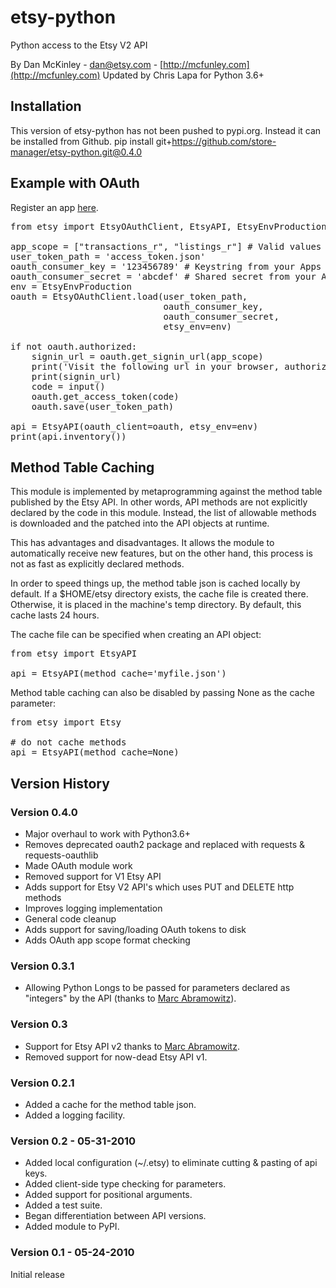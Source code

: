 # etsy-python
Python access to the Etsy V2 API

By Dan McKinley - dan@etsy.com - [http://mcfunley.com](http://mcfunley.com)
Updated by Chris Lapa for Python 3.6+

## Installation

This version of etsy-python has not been pushed to pypi.org. Instead it can be installed from Github.
pip install git+https://github.com/store-manager/etsy-python.git@0.4.0

## Example with OAuth

Register an app [here](https://www.etsy.com/developers/register).

<pre>
from etsy import EtsyOAuthClient, EtsyAPI, EtsyEnvProduction

app_scope = ["transactions_r", "listings_r"] # Valid values can be viewed [here](https://www.etsy.com/developers/documentation/getting_started/oauth#section_permission_scopes)
user_token_path = 'access_token.json'
oauth_consumer_key = '123456789' # Keystring from your Apps API here](https://www.etsy.com/developers/your-apps)
oauth_consumer_secret = 'abcdef' # Shared secret from your Apps API [here](https://www.etsy.com/developers/your-apps)
env = EtsyEnvProduction
oauth = EtsyOAuthClient.load(user_token_path,
                             oauth_consumer_key,
                             oauth_consumer_secret,
                             etsy_env=env)

if not oauth.authorized:
    signin_url = oauth.get_signin_url(app_scope)
    print('Visit the following url in your browser, authorize the app and paste the signin code:')
    print(signin_url)
    code = input()
    oauth.get_access_token(code)
    oauth.save(user_token_path)

api = EtsyAPI(oauth_client=oauth, etsy_env=env)
print(api.inventory())
</pre>


## Method Table Caching

This module is implemented by metaprogramming against the method table published
by the Etsy API. In other words, API methods are not explicitly declared by the
code in this module. Instead, the list of allowable methods is downloaded and 
the patched into the API objects at runtime.

This has advantages and disadvantages. It allows the module to automatically 
receive new features, but on the other hand, this process is not as fast as 
explicitly declared methods. 

In order to speed things up, the method table json is cached locally by default.
If a $HOME/etsy directory exists, the cache file is created there. Otherwise, it 
is placed in the machine's temp directory. By default, this cache lasts 24 hours.

The cache file can be specified when creating an API object:

<pre>
from etsy import EtsyAPI

api = EtsyAPI(method_cache='myfile.json')
</pre>

Method table caching can also be disabled by passing None as the cache parameter:

<pre>
from etsy import Etsy

# do not cache methods
api = EtsyAPI(method_cache=None)
</pre>


## Version History


### Version 0.4.0
* Major overhaul to work with Python3.6+
* Removes deprecated oauth2 package and replaced with requests & requests-oauthlib
* Made OAuth module work
* Removed support for V1 Etsy API
* Adds support for Etsy V2 API's which uses PUT and DELETE http methods
* Improves logging implementation
* General code cleanup
* Adds support for saving/loading OAuth tokens to disk
* Adds OAuth app scope format checking


### Version 0.3.1
* Allowing Python Longs to be passed for parameters declared as "integers" by the API 
  (thanks to [Marc Abramowitz](http://marc-abramowitz.com)). 


### Version 0.3 
* Support for Etsy API v2 thanks to [Marc Abramowitz](http://marc-abramowitz.com). 
* Removed support for now-dead Etsy API v1. 


### Version 0.2.1 
* Added a cache for the method table json.
* Added a logging facility.


### Version 0.2 - 05-31-2010
* Added local configuration (~/.etsy) to eliminate cutting & pasting of api keys.
* Added client-side type checking for parameters.
* Added support for positional arguments.
* Added a test suite.
* Began differentiation between API versions.
* Added module to PyPI. 

### Version 0.1 - 05-24-2010 
Initial release